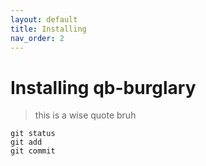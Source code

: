 ```yaml
---
layout: default
title: Installing
nav_order: 2
---
```


# Installing qb-burglary

> this is a wise quote bruh

```
git status
git add
git commit
```
